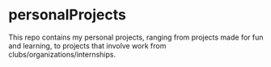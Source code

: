 # personalProjects
This repo contains my personal projects, ranging from projects made for fun and learning, to projects that involve work from clubs/organizations/internships.
